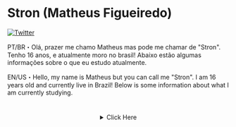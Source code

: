 # Stron (Matheus Figueiredo)

[![Twitter](https://img.shields.io/twitter/url?label=Twitter&style=social&url=https%3A%2F%2Ftwitter.com%2Fblxcklxcas)](https://twitter.com/str0nn)



PT/BR・Olá, prazer me chamo Matheus mas pode me chamar de "Stron".
Tenho 16 anos, e atualmente moro no brasil!
Abaixo estão algumas informações sobre o que eu estudo atualmente.

EN/US・Hello, my name is Matheus but you can call me "Stron".
I am 16 years old and currently live in Brazil!
Below is some information about what I am currently studying.
# 

 <details style='text-align: center;' align='center'>
  <summary> Click Here </summary>


# Linguagens que eu estudo atualmente
<img align="center" alt="python" width="36px" src="https://img.icons8.com/color/48/000000/python.png" />
<img align="center" alt="html" width="36px" src="https://img.icons8.com/color/48/000000/html-5.png"/>
